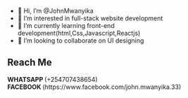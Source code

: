 - 👋 Hi, I’m @JohnMwanyika
- 👀 I’m interested in full-stack website development 
- 🌱 I’m currently learning front-end development(html,Css,Javascript,Reactjs) 
- 💞️ I’m looking to collaborate on UI designing 
<h2><b>Reach Me</b></h2>
<b>WHATSAPP </b>(+254707438654)<br> 
<b>FACEBOOK </b>(https://www.facebook.com/john.mwanyika.33)


